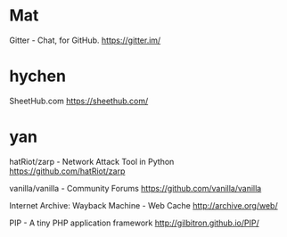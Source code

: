 


# Mat

Gitter - Chat, for GitHub.
<https://gitter.im/>  

# hychen

SheetHub.com
<https://sheethub.com/>  

# yan

hatRiot/zarp - Network Attack Tool in Python
<https://github.com/hatRiot/zarp>  

vanilla/vanilla - Community Forums
<https://github.com/vanilla/vanilla>  

Internet Archive: Wayback Machine - Web Cache
<http://archive.org/web/>  

PIP - A tiny PHP application framework
<http://gilbitron.github.io/PIP/>  